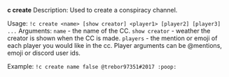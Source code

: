 **c create**
Description: Used to create a conspiracy channel.

Usage: `!c create <name> [show creator] <player1> [player2] [player3] ...`
Arguments:
    `name` - the name of the CC.
    `show creator` - weather the creator is shown when the CC is made.
    `players` - the mention or emoji of each player you would like in the cc.
    Player arguments can be @mentions, emoji or discord user ids.

Example: `!c create name false @trebor97351#2017 :poop:`
